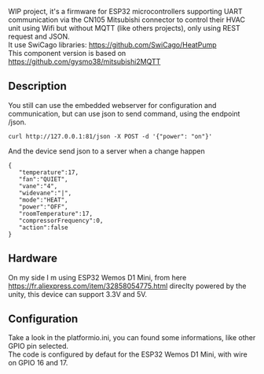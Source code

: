WIP project, it's a firmware for ESP32 microcontrollers supporting UART communication via the CN105 Mitsubishi connector to control their HVAC unit using Wifi but without MQTT (like others projects), only using REST request and JSON.   
It use SwiCago libraries: https://github.com/SwiCago/HeatPump    
This component version is based on https://github.com/gysmo38/mitsubishi2MQTT   

## Description   

You still can use the embedded webserver for configuration and communication, but can use json to send command, using the endpoint /json.   
```
curl http://127.0.0.1:81/json -X POST -d '{"power": "on"}'
```
And the device send json to a server when a change happen
```
{
   "temperature":17,
   "fan":"QUIET",
   "vane":"4",
   "widevane":"|",
   "mode":"HEAT",
   "power":"OFF",
   "roomTemperature":17,
   "compressorFrequency":0,
   "action":false
}
```


## Hardware

On my side I m using ESP32 Wemos D1 Mini, from here https://fr.aliexpress.com/item/32858054775.html direclty powered by the unity, this device can support 3.3V and 5V.   

## Configuration

Take a look in the platformio.ini, you can found some informations, like other GPIO pin selected.   
The code is configured by defaut for the ESP32 Wemos D1 Mini, with wire on GPIO 16 and 17.   
